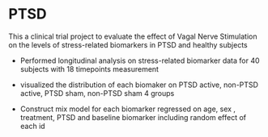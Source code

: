 # PTSD
This a clinical trial project to evaluate the effect of Vagal Nerve Stimulation on the levels of stress-related biomarkers in PTSD and healthy subjects

- Performed longitudinal analysis on stress-related biomarker data for 40 subjects with 18 timepoints measurement 

- visualized the distribution of each biomaker on PTSD active, non-PTSD active,  PTSD sham, non-PTSD sham 4 groups

- Construct mix model for each biomarker regressed on age, sex , treatment, PTSD and baseline biomarker including random effect of each id 

